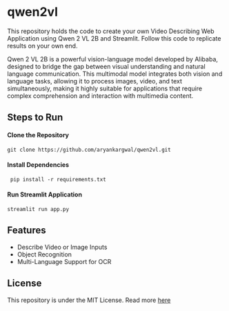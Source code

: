 # qwen2vl
This repository holds the code to create your own Video Describing Web Application using Qwen 2 VL 2B and Streamlit. Follow this code to replicate results on your own end.

Qwen 2 VL 2B is a powerful vision-language model developed by Alibaba, designed to bridge the gap between visual understanding and natural language communication. This multimodal model integrates both vision and language tasks, allowing it to process images, video, and text simultaneously, making it highly suitable for applications that require complex comprehension and interaction with multimedia content.

## Steps to Run

#### Clone the Repository
```git clone https://github.com/aryankargwal/qwen2vl.git```

#### Install Dependencies

``` pip install -r requirements.txt```

#### Run Streamlit Application
```streamlit run app.py```

## Features
- Describe Video or Image Inputs
- Object Recognition
- Multi-Language Support for OCR

## License
This repository is under the MIT License. Read more [here](LICENSE)
